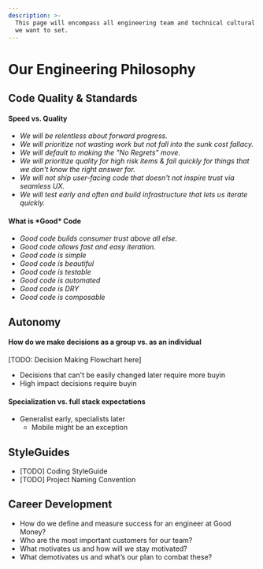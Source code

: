 ```yaml
---
description: >-
  This page will encompass all engineering team and technical cultural standards
  we want to set.
---
```


# Our Engineering Philosophy

## Code Quality & Standards

#### Speed vs. Quality 

* _We will be relentless about forward progress._ 
* _We will prioritize not wasting work but not fall into the sunk cost fallacy._ 
* _We will default to making the "No Regrets" move._
* _We will prioritize quality for high risk items & fail quickly for things that we don't know the right answer for._
* _We will not ship user-facing code that doesn't not inspire trust via seamless UX._ 
* _We will test early and often and build infrastructure that lets us iterate quickly._ 

####  What is \*Good\* Code

* _Good code builds consumer trust above all else._
* _Good code allows fast and easy iteration._
* _Good code is simple_
* _Good code is beautiful_ 
* _Good code is testable_ 
* _Good code is automated_
* _Good code is DRY_
* _Good code is composable_ 

## Autonomy 

#### How do we make decisions as a group vs. as an individual 

\[TODO: Decision Making Flowchart here\] 

* Decisions that can't be easily changed later require more buyin  
* High impact decisions require buyin 

#### **Specialization vs. full stack expectations**

* Generalist early, specialists later 
  * Mobile might be an exception 

## StyleGuides

* \[TODO\] Coding StyleGuide
* \[TODO\] Project Naming Convention 

## Career Development 

* How do we define and measure success for an engineer at Good Money?
* Who are the most important customers for our team?
* What motivates us and how will we stay motivated?
* What demotivates us and what’s our plan to combat these?

